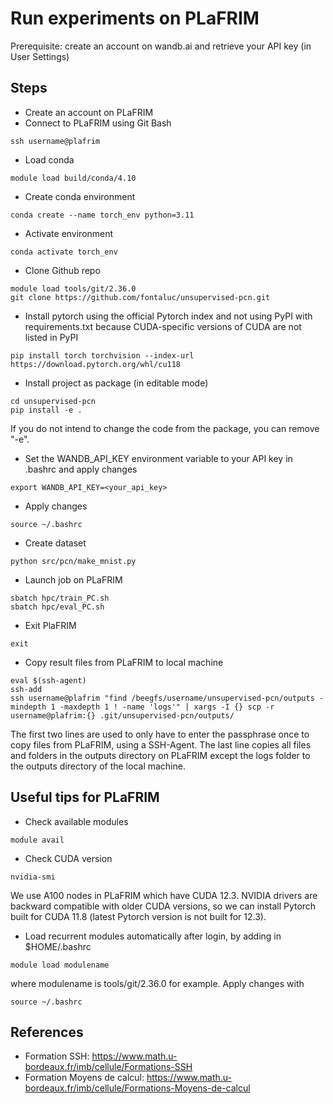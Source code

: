 # Run experiments on PLaFRIM

Prerequisite: create an account on wandb.ai and retrieve your API key (in User Settings)

## Steps 
* Create an account on PLaFRIM
* Connect to PLaFRIM using Git Bash
```
ssh username@plafrim
```
* Load conda
```
module load build/conda/4.10
```
* Create conda environment
```
conda create --name torch_env python=3.11
```
* Activate environment
```
conda activate torch_env
```
* Clone Github repo
```
module load tools/git/2.36.0
git clone https://github.com/fontaluc/unsupervised-pcn.git
```
* Install pytorch using the official Pytorch index and not using PyPI with requirements.txt because CUDA-specific versions of CUDA are not listed in PyPI
```
pip install torch torchvision --index-url https://download.pytorch.org/whl/cu118
```
* Install project as package (in editable mode)
```
cd unsupervised-pcn
pip install -e .
```
If you do not intend to change the code from the package, you can remove "-e". 
* Set the WANDB_API_KEY environment variable to your API key in .bashrc and apply changes
```
export WANDB_API_KEY=<your_api_key>
```
* Apply changes
```
source ~/.bashrc
```
* Create dataset
```
python src/pcn/make_mnist.py
```
* Launch job on PLaFRIM
```
sbatch hpc/train_PC.sh
sbatch hpc/eval_PC.sh
```
* Exit PlaFRIM
```
exit
```
* Copy result files from PLaFRIM to local machine
```
eval $(ssh-agent)
ssh-add
ssh username@plafrim "find /beegfs/username/unsupervised-pcn/outputs -mindepth 1 -maxdepth 1 ! -name 'logs'" | xargs -I {} scp -r username@plafrim:{} .git/unsupervised-pcn/outputs/
```
The first two lines are used to only have to enter the passphrase once to copy files from PLaFRIM, using a SSH-Agent. The last line copies all files and folders in the outputs directory on PLaFRIM except the logs folder to the outputs directory of the local machine.


## Useful tips for PLaFRIM
* Check available modules
```
module avail
```
* Check CUDA version
```
nvidia-smi
```
We use A100 nodes in PLaFRIM which have CUDA 12.3. NVIDIA drivers are backward compatible with older CUDA versions, so we can install Pytorch built for CUDA 11.8 (latest Pytorch version is not built for 12.3). 
* Load recurrent modules automatically after login, by adding in $HOME/.bashrc
```
module load modulename
```
where modulename is tools/git/2.36.0 for example. Apply changes with  
```
source ~/.bashrc
```

## References
* Formation SSH: https://www.math.u-bordeaux.fr/imb/cellule/Formations-SSH
* Formation Moyens de calcul: https://www.math.u-bordeaux.fr/imb/cellule/Formations-Moyens-de-calcul